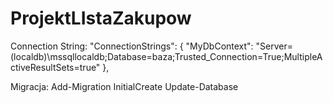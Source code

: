 # ProjektLIstaZakupow

Connection String: "ConnectionStrings": {
    "MyDbContext": "Server=(localdb)\\mssqllocaldb;Database=baza;Trusted_Connection=True;MultipleActiveResultSets=true"
  },
 
Migracja: Add-Migration InitialCreate
Update-Database

